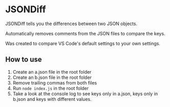 # JSONDiff
JSONDiff tells you the differences between two JSON objects.

Automatically removes comments from the JSON files to compare the keys.

Was created to compare VS Code's default settings to your own settings.

## How to use
1. Create an a.json file in the root folder
2. Create an b.json file in the root folder
3. Remove trailing commas from both files
4. Run `node index.js` in the root folder
5. Take a look at the console log to see keys only in a.json, keys only in b.json and keys with different values.